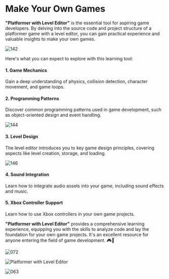 # Make Your Own Games



**"Platformer with Level Editor"** is the essential tool for aspiring game developers. By delving into the source code and project structure of a platformer game with a level editor, you can gain practical experience and valuable insights to make your own games.

![142](https://github.com/JoeLumbley/Platformer-with-Level-Editor/assets/77564255/42745952-f5b1-4c03-ac29-c8aec178c5cb)



Here's what you can expect to explore with this learning tool:

#### 1. Game Mechanics
Gain a deep understanding of physics, collision detection, character movement, and game loops.

#### 2. Programming Patterns
Discover common programming patterns used in game development, such as object-oriented design and event handling.

![144](https://github.com/JoeLumbley/Platformer-with-Level-Editor/assets/77564255/7888e141-8729-4d0e-a333-595a4da41a18)



#### 3. Level Design
The level editor introduces you to key game design principles, covering aspects like level creation, storage, and loading.



![146](https://github.com/JoeLumbley/Platformer-with-Level-Editor/assets/77564255/188e4849-bd91-4cb8-9a61-f863285d8ad6)




#### 4. Sound Integration
Learn how to integrate audio assets into your game, including sound effects and music.

#### 5. Xbox Controller Support
Learn how to use Xbox controllers in your own game projects.

**"Platformer with Level Editor"** provides a comprehensive learning experience, equipping you with the skills to analyze code and lay the foundation for your own game projects. It's an excellent resource for anyone entering the field of game development. 🎮🚀






![072](https://github.com/JoeLumbley/Platformer-with-Level-Editor/assets/77564255/c4ae4c4c-7641-4a9f-96d5-c19805fdcc01)





![Platformer with Level Editor](https://github.com/JoeLumbley/Platformer-with-Level-Editor/assets/77564255/9c8fc9e2-5e4f-4f1f-a544-8b5b3a6ad385)

![063](https://github.com/JoeLumbley/Platformer-with-Level-Editor/assets/77564255/c55ed39f-9a4e-43d6-84a0-f5c364f224d9)



































